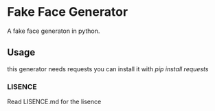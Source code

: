 # Fake Face Generator
A fake face generaton in python.

## Usage
this generator needs requests you can install it with *pip install requests*
### LISENCE
Read LISENCE.md for the lisence
